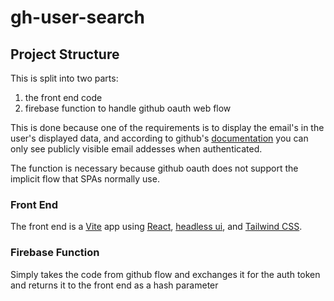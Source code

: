 # gh-user-search

## Project Structure

This is split into two parts:
1) the front end code
2) firebase function to handle github oauth web flow

This is done because one of the requirements is to display the email's in the user's displayed data, and according to github's [documentation](https://docs.github.com/en/rest/reference/users#get-a-user) you can only see publicly visible email addesses when authenticated.

The function is necessary because github oauth does not support the implicit flow that SPAs normally use.

### Front End

The front end is a [Vite](https://vitejs.dev/) app using [React](https://reactjs.org/), [headless ui](https://headlessui.dev/), and [Tailwind CSS](https://tailwindcss.com/).

### Firebase Function

Simply takes the code from github flow and exchanges it for the auth token and returns it to the front end as a hash parameter